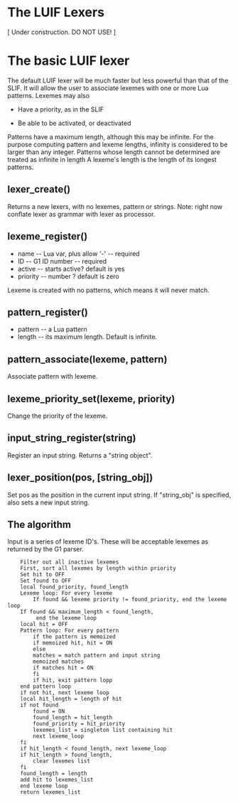 The LUIF Lexers
===============

[ Under construction.  DO NOT USE! ]

The basic LUIF lexer
====================

The default LUIF lexer will be much faster but less powerful
than that of the SLIF.
It will allow the user to associate lexemes with one or
more Lua patterns.
Lexemes may also

*  Have a priority, as in the SLIF

*  Be able to be activated, or deactivated

Patterns have a maximum length, although this may be infinite.
For the purpose computing pattern and lexeme lengths, infinity
is considered to be larger than any integer.
Patterns whose length cannot be determined are treated as infinite
in length
A lexeme's length is the length of its longest patterns.

lexer_create()
--------------

Returns a new lexers, with no lexemes, pattern
or strings.
Note: right now conflate lexer as grammar with
lexer as processor.

lexeme_register()
-----------------

   * name -- Lua var, plus allow '-' -- required
   * ID -- G1 ID number -- required
   * active -- starts active?  default is yes
   * priority -- number ?  default is zero

Lexeme is created with no patterns, which means it
will never match.

pattern_register()
------------------

   * pattern -- a Lua pattern
   * length -- its maximum length.  Default is infinite.

pattern_associate(lexeme, pattern)
----------------------------------
  
Associate pattern with lexeme.

lexeme_priority_set(lexeme, priority)
---------------------

Change the priority of the lexeme.

input_string_register(string)
-----------------------------

Register an input string.
Returns a "string object".

lexer_position(pos, [string_obj])
-----------------------------

Set pos as the position in the current input string.
If "string_obj" is specified, also sets a new input string.

The algorithm
-------------

Input is a series of lexeme ID's.
These will be acceptable lexemes as returned by the
G1 parser.


```
    Filter out all inactive lexemes
    First, sort all lexemes by length within priority
    Set hit to OFF
    Set found to OFF
    local found_priority, found_length
    Lexeme loop: For every lexeme
        If found && lexeme priority != found_priority, end the lexeme loop
	If found && maximum_length < found_length,
	     end the lexeme loop
	local hit = OFF
	Pattern loop: For every pattern
	    if the pattern is memoized
		if memoized hit, hit = ON
	    else
		matches = match pattern and input string
		memoized matches
		if matches hit = ON
	    fi
	    if hit, exit pattern lopp
	end pattern loop
	if not hit, next lexeme loop
	local hit_length = length of hit
	if not found
	    found = ON
	    found_length = hit_length
	    found_priority = hit_priority
	    lexemes_list = singleton list containing hit
	    next lexeme_loop
	fi
	if hit_length < found_length, next lexeme_loop
	if hit_length > found_length,
	    clear lexemes list
	fi
	found_length = length
	add hit to lexemes_list
    end lexeme loop
    return lexemes_list

```
